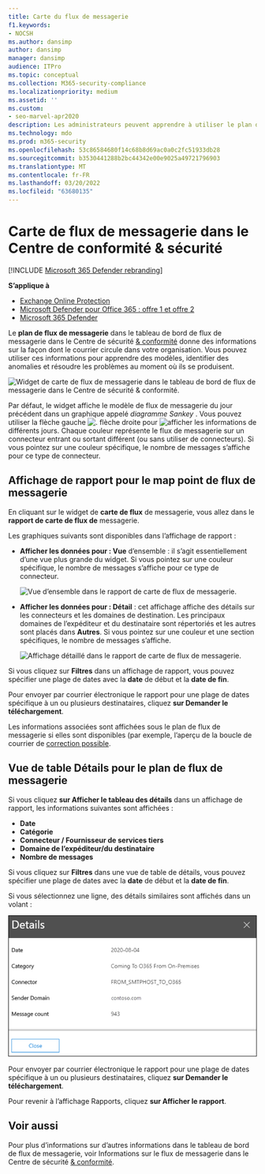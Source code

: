 ```yaml
---
title: Carte du flux de messagerie
f1.keywords:
- NOCSH
ms.author: dansimp
author: dansimp
manager: dansimp
audience: ITPro
ms.topic: conceptual
ms.collection: M365-security-compliance
ms.localizationpriority: medium
ms.assetid: ''
ms.custom:
- seo-marvel-apr2020
description: Les administrateurs peuvent apprendre à utiliser le plan de flux de messagerie dans le tableau de bord du flux de messagerie dans le Centre de sécurité & conformité pour visualiser et suivre la façon dont les messages circulent vers et depuis leur organisation via des connecteurs et sans utiliser de connecteurs.
ms.technology: mdo
ms.prod: m365-security
ms.openlocfilehash: 53c86584680f14c68b8d69ac0a0c2fc51933db28
ms.sourcegitcommit: b3530441288b2bc44342e00e9025a49721796903
ms.translationtype: MT
ms.contentlocale: fr-FR
ms.lasthandoff: 03/20/2022
ms.locfileid: "63680135"
---
```

# <a name="mail-flow-map-in-the-security--compliance-center"></a>Carte de flux de messagerie dans le Centre de conformité & sécurité

[!INCLUDE [Microsoft 365 Defender rebranding](../includes/microsoft-defender-for-office.md)]

**S’applique à**
- [Exchange Online Protection](exchange-online-protection-overview.md)
- [Microsoft Defender pour Office 365 : offre 1 et offre 2](defender-for-office-365.md)
- [Microsoft 365 Defender](../defender/microsoft-365-defender.md)

Le **plan de flux de messagerie** dans le tableau de bord de flux de messagerie dans le Centre de sécurité [& conformité](https://protection.office.com) donne des informations sur la façon dont le courrier circule dans votre organisation.[](mail-flow-insights-v2.md) Vous pouvez utiliser ces informations pour apprendre des modèles, identifier des anomalies et résoudre les problèmes au moment où ils se produisent.

![Widget de carte de flux de messagerie dans le tableau de bord de flux de messagerie dans le Centre de sécurité & conformité.](../../media/mfi-mail-flow-map-widget.png)

Par défaut, le widget affiche le modèle de flux de messagerie du jour précédent dans un graphique appelé *diagramme Sankey* . Vous pouvez utiliser la flèche gauche ![.](../../media/scc-left-arrow.png) flèche droite pour ![afficher](../../media/scc-right-arrow.png) les informations de différents jours. Chaque couleur représente le flux de messagerie sur un connecteur entrant ou sortant différent (ou sans utiliser de connecteurs). Si vous pointez sur une couleur spécifique, le nombre de messages s’affiche pour ce type de connecteur.

## <a name="report-view-for-the-mail-flow-map"></a>Affichage de rapport pour le map point de flux de messagerie

En cliquant sur le widget de **carte de flux** de messagerie, vous allez dans le **rapport de carte de flux de** messagerie.

Les graphiques suivants sont disponibles dans l’affichage de rapport :

- **Afficher les données pour : Vue** d’ensemble : il s’agit essentiellement d’une vue plus grande du widget. Si vous pointez sur une couleur spécifique, le nombre de messages s’affiche pour ce type de connecteur.

  ![Vue d’ensemble dans le rapport de carte de flux de messagerie.](../../media/mfi-mail-flow-map-report-overview.png)

- **Afficher les données pour : Détail** : cet affichage affiche des détails sur les connecteurs et les domaines de destination. Les principaux domaines de l’expéditeur et du destinataire sont répertoriés et les autres sont placés dans **Autres**. Si vous pointez sur une couleur et une section spécifiques, le nombre de messages s’affiche.

  ![Affichage détaillé dans le rapport de carte de flux de messagerie.](../../media/mfi-mail-flow-map-report-detail.png)

Si vous cliquez sur **Filtres** dans un affichage de rapport, vous pouvez spécifier une plage de dates avec la **date** de début et la **date de fin**.

Pour envoyer par courrier électronique le rapport pour une plage de dates spécifique à un ou plusieurs destinataires, cliquez **sur Demander le téléchargement**.

Les informations associées sont affichées sous le plan de flux de messagerie si elles sont disponibles (par exemple, l’aperçu de la boucle de courrier de [correction possible](mfi-mail-loop-insight.md).

## <a name="details-table-view-for-the-mail-flow-map"></a>Vue de table Détails pour le plan de flux de messagerie

Si vous cliquez **sur Afficher le tableau des détails** dans un affichage de rapport, les informations suivantes sont affichées :

- **Date**
- **Catégorie**
- **Connecteur / Fournisseur de services tiers**
- **Domaine de l’expéditeur/du destinataire**
- **Nombre de messages**

Si vous cliquez sur **Filtres** dans une vue de table de détails, vous pouvez spécifier une plage de dates avec la **date** de début et la **date de fin**.

Si vous sélectionnez une ligne, des détails similaires sont affichés dans un volant :

![Détails du tableau détails dans le plan de flux de messagerie.](../../media/mfi-mail-flow-map-view-details-table-details.png)

Pour envoyer par courrier électronique le rapport pour une plage de dates spécifique à un ou plusieurs destinataires, cliquez **sur Demander le téléchargement**.

Pour revenir à l’affichage Rapports, cliquez **sur Afficher le rapport**.

## <a name="see-also"></a>Voir aussi

Pour plus d’informations sur d’autres informations dans le tableau de bord de flux de messagerie, voir Informations sur le flux de messagerie dans le Centre de sécurité [& conformité](mail-flow-insights-v2.md).
